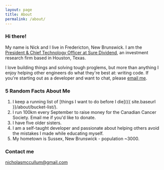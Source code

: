 ```yaml
---
layout: page
title: About
permalink: /about/
---
```


### Hi there!

My name is Nick and I live in Fredericton, New Brunswick. I am the [President & Chief Technology Officer at Sure Dividend](www.suredividend.com), an investment research firm based in Houston, Texas.

I love building things and solving tough proglems, but more than anything I enjoy helping other engineers do what they're best at: writing code. If you're starting out as a developer and want to chat, please [email me](mailto:nicholasmccullum@gmail.com).

### 5 Random Facts About Me

1. I keep a running list of [things I want to do before I die]({{ site.baseurl }}/about/bucket-list/).
2. I run 100km every September to raise money for the Canadian Cancer Society. Email me if you'd like to donate.
3. I have five older sisters.
4. I am a self-taught developer and passionate about helping others avoid the mistakes I made while educating myself.
5. My hometown is Sussex, New Brunswick - population ~3000.


### Contact me

[nicholasmccullum@gmail.com](mailto:nicholasmccullum@gmail.com)
